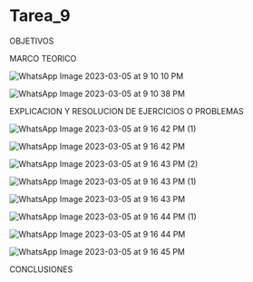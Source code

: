 # Tarea_9

OBJETIVOS






MARCO TEORICO

![WhatsApp Image 2023-03-05 at 9 10 10 PM](https://user-images.githubusercontent.com/116777218/223004819-1c01728f-2ed5-4a06-bf46-ad03e92da568.jpeg)


![WhatsApp Image 2023-03-05 at 9 10 38 PM](https://user-images.githubusercontent.com/116777218/223004810-9243e2a7-28b3-47ee-b45f-ae4849575149.jpeg)




EXPLICACION Y RESOLUCION DE EJERCICIOS O PROBLEMAS



![WhatsApp Image 2023-03-05 at 9 16 42 PM (1)](https://user-images.githubusercontent.com/116777218/223004642-f93fc210-2994-4ed0-949c-ec62f94eee63.jpeg)


![WhatsApp Image 2023-03-05 at 9 16 42 PM](https://user-images.githubusercontent.com/116777218/223004635-62f06b47-cc96-44d8-a97b-e03f1f2b4cd1.jpeg)


![WhatsApp Image 2023-03-05 at 9 16 43 PM (2)](https://user-images.githubusercontent.com/116777218/223004629-38c27958-1101-4f25-b744-371d22210518.jpeg)


![WhatsApp Image 2023-03-05 at 9 16 43 PM (1)](https://user-images.githubusercontent.com/116777218/223004574-43e12200-546a-43e7-a94c-fae15bacc919.jpeg)


![WhatsApp Image 2023-03-05 at 9 16 43 PM](https://user-images.githubusercontent.com/116777218/223004566-cb789655-315e-4a76-b2c1-940df8426428.jpeg)


![WhatsApp Image 2023-03-05 at 9 16 44 PM (1)](https://user-images.githubusercontent.com/116777218/223004561-8b5122c1-10bf-48fc-9a21-d8b49a431f55.jpeg)


![WhatsApp Image 2023-03-05 at 9 16 44 PM](https://user-images.githubusercontent.com/116777218/223004555-2169badc-c541-47d5-b020-0856617b02c0.jpeg)


![WhatsApp Image 2023-03-05 at 9 16 45 PM](https://user-images.githubusercontent.com/116777218/223004548-c4cdce08-b94c-4c94-86ab-279669161078.jpeg)





CONCLUSIONES
